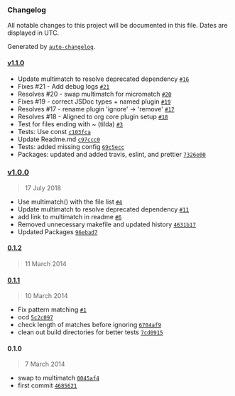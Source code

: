 ### Changelog

All notable changes to this project will be documented in this file. Dates are displayed in UTC.

Generated by [`auto-changelog`](https://github.com/CookPete/auto-changelog).

#### [v1.1.0](https://github.com/metalsmith/remove/compare/v1.0.0...v1.1.0)

- Update multimatch to resolve deprecated dependency [`#16`](https://github.com/metalsmith/remove/pull/16)
- Fixes #21 - Add debug logs [`#21`](https://github.com/metalsmith/remove/issues/21)
- Resolves #20 - swap multimatch for micromatch [`#20`](https://github.com/metalsmith/remove/issues/20)
- Fixes #19 - correct JSDoc types + named plugin [`#19`](https://github.com/metalsmith/remove/issues/19)
- Resolves #17 - rename plugin 'ignore' -&gt; 'remove' [`#17`](https://github.com/metalsmith/remove/issues/17)
- Resolves #18 - Aligned to org core plugin setup [`#18`](https://github.com/metalsmith/remove/issues/18)
- Test for files ending with ~ (tilda) [`#3`](https://github.com/metalsmith/remove/issues/3)
- Tests: Use const [`c103fca`](https://github.com/metalsmith/remove/commit/c103fca92b43ca18dc043a5e8e916b3dc3973aef)
- Update Readme.md [`c97ccc0`](https://github.com/metalsmith/remove/commit/c97ccc019e0eb857b90ab3716821a5678129194c)
- Tests: added missing config [`69c5ecc`](https://github.com/metalsmith/remove/commit/69c5eccc1226ead6e63619914908dcf88f8a7740)
- Packages: updated and added travis, eslint, and prettier [`7326e00`](https://github.com/metalsmith/remove/commit/7326e0000bca2aca26ddee5d62fa509743148bb1)

### [v1.0.0](https://github.com/metalsmith/remove/compare/0.1.2...v1.0.0)

> 17 July 2018

- Use multimatch() with the file list [`#4`](https://github.com/metalsmith/remove/pull/4)
- Update multimatch to resolve deprecated dependency [`#11`](https://github.com/metalsmith/remove/pull/11)
- add link to multimatch in readme [`#6`](https://github.com/metalsmith/remove/pull/6)
- Removed unnecessary makefile and updated history [`4631b17`](https://github.com/metalsmith/remove/commit/4631b175efa0e60452dfbc6a0b96b1472f7e9d71)
- Updated Packages [`96ebad7`](https://github.com/metalsmith/remove/commit/96ebad7e52cbc1e0ae032edba69027832cf19100)

#### [0.1.2](https://github.com/metalsmith/remove/compare/0.1.1...0.1.2)

> 11 March 2014

#### [0.1.1](https://github.com/metalsmith/remove/compare/0.1.0...0.1.1)

> 10 March 2014

- Fix pattern matching [`#1`](https://github.com/metalsmith/remove/pull/1)
- ocd [`5c2c097`](https://github.com/metalsmith/remove/commit/5c2c097f4685b3c3e29aec813f535f9c8eac5731)
- check length of matches before ignoring [`6704af9`](https://github.com/metalsmith/remove/commit/6704af9a1eebe0b578303408824b23ab39080743)
- clean out build directories for better tests [`7cd0915`](https://github.com/metalsmith/remove/commit/7cd0915d0abf95dd1d67f70eb6f89d932270aeb7)

#### 0.1.0

> 7 March 2014

- swap to multimatch [`0045af4`](https://github.com/metalsmith/remove/commit/0045af4bf864f7eb004be2a3908d35ed847bf380)
- first commit [`4685621`](https://github.com/metalsmith/remove/commit/468562143a2a42af1eb6f2fab9e58858736fce37)
